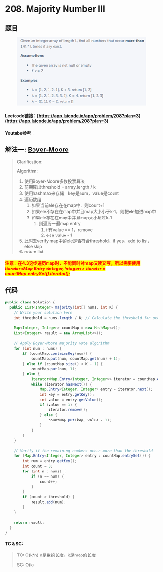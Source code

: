 # 208. Majority Number III

## 题目

<figure><img src="../../.gitbook/assets/image (1).png" alt=""><figcaption></figcaption></figure>

#### Leetcode链接：[https://app.laicode.io/app/problem/208?plan=3](https://app.laicode.io/app/problem/208?plan=3)

#### Youtube参考：

## 解法一: [Boyer-Moore](../../zhi-shi-dian/boyer-moore-majority-vote-algorithm.md)

> Clarification:&#x20;
>
> Algorithm:&#x20;
>
> 1. 使用Boyer-Moore多数投票算法
> 2. 前期算出threshold = array.length / k
> 3. 使用hashmap来存储，key是num，value是count
> 4. 遍历数组
>    1. 如果当前ele存在在map中，则count+1
>    2. 如果ele不存在在map中并且map大小小于k-1，则把ele加进map中
>    3. 如果ele存在在map中并且map大小超过k-1
>       1. 则遍历一遍map entry
>          1. if有value == 1，remove
>          2. else value - 1
> 5. 此时去verify map中的ele是否符合threshold，if yes，add to list，else skip
> 6. return list

#### <mark style="color:red;">注意：在4.3这步遍历map时，不能同时对map又读又写，所以需要使用</mark> <mark style="color:red;"></mark>_<mark style="color:red;">Iterator\<Map.Entry\<Integer, Integer>> iterator = countMap.entrySet().iterator();</mark>_

## 代码

```java
public class Solution {
  public List<Integer> majority(int[] nums, int K) {
    // Write your solution here
    int threshold = nums.length / K; // Calculate the threshold for occurrence

    Map<Integer, Integer> countMap = new HashMap<>();
    List<Integer> result = new ArrayList<>();

    // Apply Boyer-Moore majority vote algorithm
    for (int num : nums) {
        if (countMap.containsKey(num)) {
            countMap.put(num, countMap.get(num) + 1);
        } else if (countMap.size() < K - 1) {
            countMap.put(num, 1);
        } else {
            Iterator<Map.Entry<Integer, Integer>> iterator = countMap.entrySet().iterator();
            while (iterator.hasNext()) {
                Map.Entry<Integer, Integer> entry = iterator.next();
                int key = entry.getKey();
                int value = entry.getValue();
                if (value == 1) {
                    iterator.remove();
                } else {
                    countMap.put(key, value - 1);
                }
            }
        }
    }

    // Verify if the remaining numbers occur more than the threshold
    for (Map.Entry<Integer, Integer> entry : countMap.entrySet()) {
        int num = entry.getKey();
        int count = 0;
        for (int n : nums) {
            if (n == num) {
                count++;
            }
        }
        if (count > threshold) {
            result.add(num);
        }
    }

    return result;
  }
}
```

#### TC & SC:&#x20;

> TC: O(k\*n) n是数组长度，k是map的长度
>
> SC: O(k)
